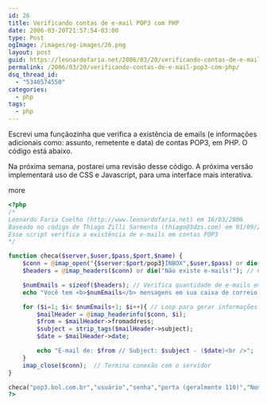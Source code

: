 ```yaml
---
id: 26
title: Verificando contas de e-mail POP3 com PHP
date: 2006-03-20T21:57:54-03:00
type: Post
ogImage: /images/og-images/26.png
layout: post
guid: https://leonardofaria.net/2006/03/20/verificando-contas-de-e-mail-pop3-com-php/
permalink: /2006/03/20/verificando-contas-de-e-mail-pop3-com-php/
dsq_thread_id:
  - "5340574550"
categories:
  - php
tags:
  - php
---
```

Escrevi uma funçãozinha que verifica a existência de emails (e informações adicionais como: assunto, remetente e data) de contas POP3, em PHP. O código está abaixo.

Na próxima semana, postarei uma revisão desse código. A próxima versão implementará uso de CSS e Javascript, para uma interface mais interativa.

<span className="hidden">more</span>

```php
<?php
/*
Leonardo Faria Coelho (http://www.leonardofaria.net) em 16/03/2006
Baseado no código de Thiago Zilli Sarmento (thiago@3dzs.com) em 01/09/2003
Esse script verifica a existência de e-mails em contas POP3
*/

function checa($server,$user,$pass,$port,$name) {
	$conn = @imap_open("{$server:$port/pop3}INBOX",$user,$pass) or die("Falha na conexão!"); // Conexão com o server
	$headers = @imap_headers($conn) or die("Não existe e-mails!"); // Chamando o Headers

	$numEmails = sizeof($headers); // Verifica quantidade de e-mails em sua caixa postal
	echo "Você tem <b>$numEmails</b> mensagens em sua caixa de correio.<br / />"; // Mostra conteúdo

	for ($i=1; $i< $numEmails+1; $i++){ // Loop para gerar informações das mensagens
		$mailHeader = @imap_headerinfo($conn, $i);
		$from = $mailHeader->fromaddress;
		$subject = strip_tags($mailHeader->subject);
		$date = $mailHeader->date;

		echo "E-mail de: $from // Subject: $subject - ($date)<br />";
	}
	imap_close($conn);  // Termina conexão com o servidor
}

checa("pop3.bol.com.br","usuário","senha","porta (geralmente 110)","Nome da caixa");
?>
```
